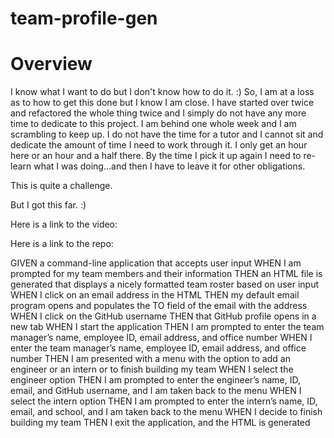 # team-profile-gen

# Overview

I know what I want to do but I don't know how to do it. :) So, I am at a loss as to how to get this done but I know I am close. I have started over twice and refactored the whole thing twice and I simply do not have any more time to dedicate to this project. I am behind one whole week and I am scrambling to keep up. I do not have the time for a tutor and I cannot sit and dedicate the amount of time I need to work through it. I only get an hour here or an hour and a half there. By the time I pick it up again I need to re-learn what I was doing...and then I have to leave it for other obligations. 

This is quite a challenge.

But I got this far. :)

Here is a link to the video:

Here is a link to the repo:

GIVEN a command-line application that accepts user input
WHEN I am prompted for my team members and their information
THEN an HTML file is generated that displays a nicely formatted team roster based on user input
WHEN I click on an email address in the HTML
THEN my default email program opens and populates the TO field of the email with the address
WHEN I click on the GitHub username
THEN that GitHub profile opens in a new tab
WHEN I start the application
THEN I am prompted to enter the team manager’s name, employee ID, email address, and office number
WHEN I enter the team manager’s name, employee ID, email address, and office number
THEN I am presented with a menu with the option to add an engineer or an intern or to finish building my team
WHEN I select the engineer option
THEN I am prompted to enter the engineer’s name, ID, email, and GitHub username, and I am taken back to the menu
WHEN I select the intern option
THEN I am prompted to enter the intern’s name, ID, email, and school, and I am taken back to the menu
WHEN I decide to finish building my team
THEN I exit the application, and the HTML is generated
